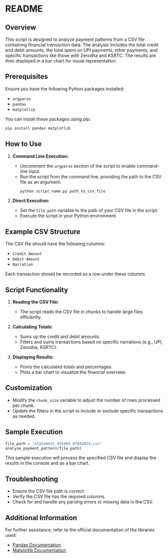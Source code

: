 # README

## Overview

This script is designed to analyze payment patterns from a CSV file containing financial transaction data. The analysis includes the total credit and debit amounts, the total spent on UPI payments, other payments, and specific transactions like those with Zerodha and KSRTC. The results are then displayed in a bar chart for visual representation.

## Prerequisites

Ensure you have the following Python packages installed:
- `argparse`
- `pandas`
- `matplotlib`

You can install these packages using pip:
```bash
pip install pandas matplotlib
```

## How to Use

1. **Command Line Execution:**
   - Uncomment the `argparse` section of the script to enable command-line input.
   - Run the script from the command line, providing the path to the CSV file as an argument:
     ```bash
     python script_name.py path_to_csv_file
     ```

2. **Direct Execution:**
   - Set the `file_path` variable to the path of your CSV file in the script.
   - Execute the script in your Python environment.

## Example CSV Structure

The CSV file should have the following columns:
- `Credit Amount`
- `Debit Amount`
- `Narration`

Each transaction should be recorded as a row under these columns.

## Script Functionality

1. **Reading the CSV File:**
   - The script reads the CSV file in chunks to handle large files efficiently.

2. **Calculating Totals:**
   - Sums up the credit and debit amounts.
   - Filters and sums transactions based on specific narrations (e.g., UPI, Zerodha, KSRTC).

3. **Displaying Results:**
   - Prints the calculated totals and percentages.
   - Plots a bar chart to visualize the financial overview.

## Customization

- Modify the `chunk_size` variable to adjust the number of rows processed per chunk.
- Update the filters in the script to include or exclude specific transactions as needed.

## Sample Execution

```python
file_path = "statement_XX5065_07082024.csv"
analyse_payment_pattern(file_path)
```

This sample execution will process the specified CSV file and display the results in the console and as a bar chart.

## Troubleshooting

- Ensure the CSV file path is correct.
- Verify the CSV file has the required columns.
- Check for and handle any parsing errors or missing data in the CSV.

## Additional Information

For further assistance, refer to the official documentation of the libraries used:
- [Pandas Documentation](https://pandas.pydata.org/pandas-docs/stable/)
- [Matplotlib Documentation](https://matplotlib.org/stable/contents.html)